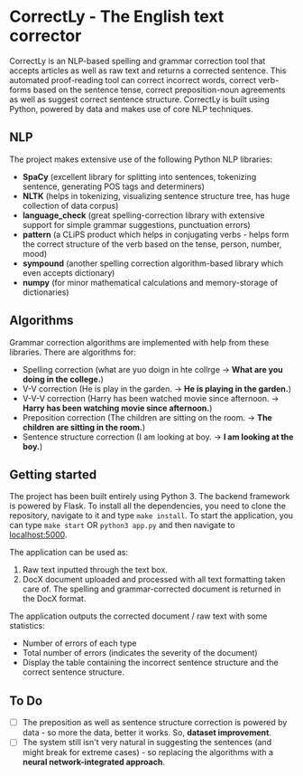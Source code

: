 # CorrectLy - The English text corrector

CorrectLy is an NLP-based spelling and grammar correction tool that accepts articles as well as raw text and returns a corrected sentence. This automated proof-reading tool can correct incorrect words, correct verb-forms based on the sentence tense, correct preposition-noun agreements as well as suggest correct sentence structure. CorrectLy is built using Python, powered by data and makes use of core NLP techniques.

## NLP

The project makes extensive use of the following Python NLP libraries:
 - **SpaCy** (excellent library for splitting into sentences, tokenizing sentence, generating POS tags and determiners)
 - **NLTK** (helps in tokenizing, visualizing sentence structure tree, has huge collection of data corpus)
 - **language_check** (great spelling-correction library with extensive support for simple grammar suggestions, punctuation errors)
 - **pattern** (a CLiPS product which helps in conjugating verbs - helps form the correct structure of the verb based on the tense, person, number, mood)
 - **sympound** (another spelling correction algorithm-based library which even accepts dictionary)
 - **numpy** (for minor mathematical calculations and memory-storage of dictionaries)

## Algorithms

Grammar correction algorithms are implemented with help from these libraries. There are algorithms for:

 - Spelling correction (what are yuo doign in hte collrge -> **What are you doing in the college.**)
 - V-V correction (He is play in the garden. -> **He is playing in the garden.**)
 - V-V-V correction (Harry has been watched movie since afternoon. -> **Harry has been watching movie since afternoon.**)
 - Preposition correction (The children are sitting on the room. -> **The children are sitting in the room.**)
 - Sentence structure correction (I am looking at boy. -> **I am looking at the boy.**)

## Getting started

The project has been built entirely using Python 3. The backend framework is powered by Flask. To install all the dependencies, you need to clone the repository, navigate to it and type ``make install``. To start the application, you can type ``make start`` OR ``python3 app.py`` and then navigate to [localhost:5000](http://localhost:5000).

The application can be used as:

 1. Raw text inputted through the text box.
 2. DocX document uploaded and processed with all text formatting taken care of. The spelling and grammar-corrected document is returned in the DocX format.

The application outputs the corrected document / raw text with some statistics:

 - Number of errors of each type
 - Total number of errors (indicates the severity of the document)
 - Display the table containing the incorrect sentence structure and the correct sentence structure.

## To Do

 - [ ] The preposition as well as sentence structure correction is powered by data - so more the data, better it works. So, **dataset improvement**.
 - [ ] The system still isn't very natural in suggesting the sentences (and might break for extreme cases) - so replacing the algorithms with a **neural network-integrated approach**.

